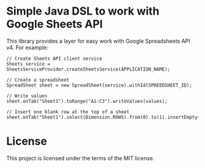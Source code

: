 # Simple Java DSL to work with Google Sheets API
 This library provides a layer for easy work with Google Spreadsheets API v4. For example:
 
```
// Create Sheets API client service
Sheets service = SheetsServiceProvider.createSheetsService(APPLICATION_NAME);

// Create a spreadsheet 
SpreadSheet sheet = new SpreadSheet(service).withId(SPREEDSHEET_ID);

// Write values
sheet.onTab("Sheet1").toRange("A1:C3").writeValues(values);

// Insert one blank row at the top of a sheet       
sheet.onTab("Sheet1").select(Dimension.ROWS).from(0).to(1).insertEmpty();        
```
# License
This project is licensed under the terms of the MIT license.